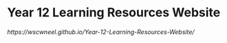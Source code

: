 <h1> Year 12 Learning Resources Website </h1>
<h6>https://wscwneel.github.io/Year-12-Learning-Resources-Website/</h6>
